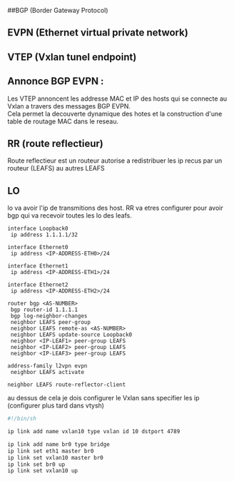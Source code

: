 ##BGP (Border Gateway Protocol)

## EVPN (Ethernet virtual private network)

## VTEP (Vxlan tunel endpoint)

## Annonce BGP EVPN : 

Les VTEP annoncent les addresse MAC et IP des hosts qui se connecte au Vxlan a travers des messages BGP EVPN.   
Cela permet la decouverte dynamique des hotes et la construction d'une table de routage MAC dans le reseau.    

## RR (route reflectieur)

Route reflectieur est un routeur autorise a redistribuer les ip recus par un routeur (LEAFS) au autres LEAFS 

## LO

lo va avoir l'ip de transmitions des host. RR va etres configurer pour avoir bgp qui va recevoir toutes les lo des leafs.

```
interface Loopback0
 ip address 1.1.1.1/32

interface Ethernet0
 ip address <IP-ADDRESS-ETH0>/24

interface Ethernet1
 ip address <IP-ADDRESS-ETH1>/24

interface Ethernet2
 ip address <IP-ADDRESS-ETH2>/24
```

```
router bgp <AS-NUMBER>
 bgp router-id 1.1.1.1
 bgp log-neighbor-changes
 neighbor LEAFS peer-group
 neighbor LEAFS remote-as <AS-NUMBER>
 neighbor LEAFS update-source Loopback0
 neighbor <IP-LEAF1> peer-group LEAFS
 neighbor <IP-LEAF2> peer-group LEAFS
 neighbor <IP-LEAF3> peer-group LEAFS

```
```
address-family l2vpn evpn
 neighbor LEAFS activate
```
```
neighbor LEAFS route-reflector-client
```

au dessus de cela je dois configurer le Vxlan sans specifier les ip (configurer plus tard dans vtysh)   
```sh
#!/bin/sh

ip link add name vxlan10 type vxlan id 10 dstport 4789

ip link add name br0 type bridge
ip link set eth1 master br0
ip link set vxlan10 master br0
ip link set br0 up
ip link set vxlan10 up
```

